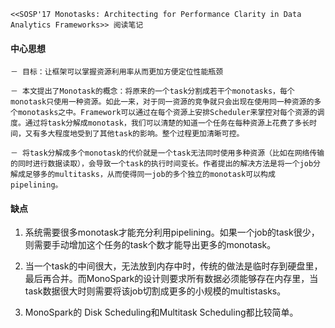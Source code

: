 ```
<<SOSP'17 Monotasks: Architecting for Performance Clarity in Data Analytics Frameworks>> 阅读笔记
```
#### 中心思想
```
－ 目标：让框架可以掌握资源利用率从而更加方便定位性能瓶颈
```
```
－ 本文提出了Monotask的概念：将原来的一个task分割成若干个monotasks，每个monotask只使用一种资源。如此一来，对于同一资源的竞争就只会出现在使用同一种资源的多个monotasks之中。Framework可以通过在每个资源上安排Scheduler来掌控对每个资源的调度。通过将task分解成monotask，我们可以清楚的知道一个任务在每种资源上花费了多长时间，又有多大程度地受到了其他task的影响。整个过程更加清晰可控。
```
```
－ 将task分解成多个monotask的代价就是一个task无法同时使用多种资源（比如在网络传输的同时进行数据读取），会导致一个task的执行时间变长。作者提出的解决方法是将一个job分解成足够多的multitasks，从而使得同一job的多个独立的monotask可以构成pipelining。
```
#### 缺点
1. 系统需要很多monotask才能充分利用pipelining。如果一个job的task很少，则需要手动增加这个任务的task个数才能导出更多的monotask。

2. 当一个task的中间很大，无法放到内存中时，传统的做法是临时存到硬盘里，最后再合并。而MonoSpark的设计则要求所有数据必须能够存在内存里，当task数据很大时则需要将该job切割成更多的小规模的multistasks。

3. MonoSpark的 Disk Scheduling和Multitask Scheduling都比较简单。